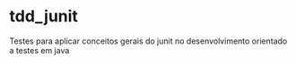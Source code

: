 # tdd_junit
Testes para aplicar conceitos gerais do junit no desenvolvimento orientado a testes em java

